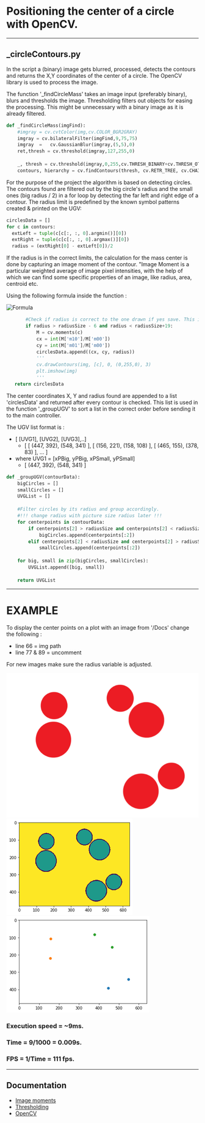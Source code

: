 # Positioning the center of a circle with OpenCV.
___
## _circleContours.py


In the script a (binary) image gets blurred, processed, detects the contours and returns the X,Y coordinates of the center of a circle. The OpenCV library is used to process the image.

The function '_findCircleMass' takes an image input (preferably binary), blurs and thresholds the image. Thresholding filters out objects for easing the processing. This might be unnecessary with a binary image as it is already filtered.

```python
def _findCircleMass(imgFind):
    #imgray = cv.cvtColor(img,cv.COLOR_BGR2GRAY)
    imgray = cv.bilateralFilter(imgFind,9,75,75)
    imgray	=	cv.GaussianBlur(imgray,(5,5),0)
    ret,thresh = cv.threshold(imgray,127,255,0)

    _, thresh = cv.threshold(imgray,0,255,cv.THRESH_BINARY+cv.THRESH_OTSU)
    contours, hierarchy = cv.findContours(thresh, cv.RETR_TREE, cv.CHAIN_APPROX_SIMPLE)
```
For the purpose of the project the algorithm is based on detecting circles. The contours found are filtered out by the big circle's radius and the small ones (big radius / 2) in a for loop by detecting the far left and right edge of a contour. The radius limit is predefined by the known symbol patterns created & printed on the UGV:
```python
circlesData = []
for c in contours:
  extLeft = tuple(c[c[:, :, 0].argmin()][0])
  extRight = tuple(c[c[:, :, 0].argmax()][0])
  radius = (extRight[0] - extLeft[0])/2
```
 If the radius is in the correct limits, the calculation for the mass center is done by capturing an image moment of the contour. "Image Moment is a particular weighted average of image pixel intensities, with the help of which we can find some specific properties of an image, like radius, area, centroid etc.

Using the following formula inside the function :

![Formula](https://wikimedia.org/api/rest_v1/media/math/render/svg/900cb0605c954a17961360525a87fa6e38569c8b)

```python
       #Check if radius is correct to the one drawn if yes save. This is to avoid collision over each other.
       if radius > radiusSize - 6 and radius < radiusSize+19:       
           M = cv.moments(c)
           cx = int(M['m10']/M['m00'])
           cy = int(M['m01']/M['m00'])
           circlesData.append((cx, cy, radius))
           '''                               
           cv.drawContours(img, [c], 0, (0,255,0), 3)
           plt.imshow(img)
           '''
   return circlesData
```

The center coordinates X, Y and radius found are appended to a list 'circlesData' and returned after every contour is checked. This list is used in the function '_groupUGV' to sort a list in the correct order before sending it to the main controller.

The UGV list format is :
* [ [UVG1], [UVG2], [UVG3],..]
  *  [ [ (447, 392), (548, 341) ], [ (156, 221), (158, 108) ], [ (465, 155), (378, 83) ], ... ]
* where UVG1 = [xPBig, yPBig, xPSmall, yPSmall]
  * [ (447, 392), (548, 341) ]

```python
def _groupUGV(contourData):
    bigCircles = []
    smallCircles = []
    UVGList = []

    #Filter circles by its radius and group accordingly.
    #!!! change radius with picture size radius later !!!
    for centerpoints in contourData:
        if centerpoints[2] > radiusSize and centerpoints[2] < radiusSize + 15:
            bigCircles.append(centerpoints[:2])
        elif centerpoints[2] < radiusSize and centerpoints[2] > radiusSize - 2:
            smallCircles.append(centerpoints[:2])

    for big, small in zip(bigCircles, smallCircles):
        UVGList.append([big, small])

    return UVGList
```
---
# EXAMPLE
To display the center points on a plot with an image from '/Docs' change the following :
* line 66 = img path
* line 77 & 89 = uncomment

For new images make sure the radius variable is adjusted.

![Image](https://github.com/UviDTE-UviSpace/localization-hls/blob/master/Software/Python/Docs/CirclePicMultiple.png)
![Contours](https://github.com/UviDTE-UviSpace/localization-hls/blob/master/Software/Python/Docs/CirclePicMultiple_contours.png)
![Center points](https://github.com/UviDTE-UviSpace/localization-hls/blob/master/Software/Python/Docs/CirclePicMultiple_plot.png)

### Execution speed = ~9ms.
### Time = 9/1000 = 0.009s.
### FPS = 1/Time =  111 fps.
---
## Documentation
* [Image moments](https://www.learnopencv.com/find-center-of-blob-centroid-using-opencv-cpp-python/)
* [Thresholding](https://www.learnopencv.com/opencv-threshold-python-cpp/)
* [OpenCV](https://opencv.org/)
